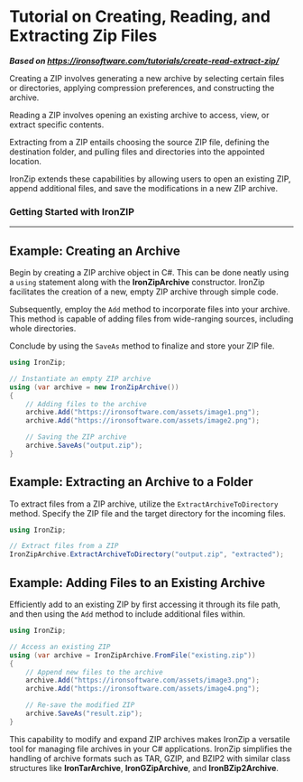 # Tutorial on Creating, Reading, and Extracting Zip Files

***Based on <https://ironsoftware.com/tutorials/create-read-extract-zip/>***


Creating a ZIP involves generating a new archive by selecting certain files or directories, applying compression preferences, and constructing the archive.

Reading a ZIP involves opening an existing archive to access, view, or extract specific contents.

Extracting from a ZIP entails choosing the source ZIP file, defining the destination folder, and pulling files and directories into the appointed location.

IronZip extends these capabilities by allowing users to open an existing ZIP, append additional files, and save the modifications in a new ZIP archive.

<h3>Getting Started with IronZIP</h3>

---

## Example: Creating an Archive

Begin by creating a ZIP archive object in C#. This can be done neatly using a `using` statement along with the **IronZipArchive** constructor. IronZip facilitates the creation of a new, empty ZIP archive through simple code.

Subsequently, employ the `Add` method to incorporate files into your archive. This method is capable of adding files from wide-ranging sources, including whole directories.

Conclude by using the `SaveAs` method to finalize and store your ZIP file.

```cs
using IronZip;

// Instantiate an empty ZIP archive
using (var archive = new IronZipArchive())
{
    // Adding files to the archive
    archive.Add("https://ironsoftware.com/assets/image1.png");
    archive.Add("https://ironsoftware.com/assets/image2.png");

    // Saving the ZIP archive
    archive.SaveAs("output.zip");
}
```

## Example: Extracting an Archive to a Folder

To extract files from a ZIP archive, utilize the `ExtractArchiveToDirectory` method. Specify the ZIP file and the target directory for the incoming files.

```cs
using IronZip;

// Extract files from a ZIP
IronZipArchive.ExtractArchiveToDirectory("output.zip", "extracted");
```

## Example: Adding Files to an Existing Archive

Efficiently add to an existing ZIP by first accessing it through its file path, and then using the `Add` method to include additional files within.

```cs
using IronZip;

// Access an existing ZIP
using (var archive = IronZipArchive.FromFile("existing.zip"))
{
    // Append new files to the archive
    archive.Add("https://ironsoftware.com/assets/image3.png");
    archive.Add("https://ironsoftware.com/assets/image4.png");

    // Re-save the modified ZIP
    archive.SaveAs("result.zip");
}
```

This capability to modify and expand ZIP archives makes IronZip a versatile tool for managing file archives in your C# applications. IronZip simplifies the handling of archive formats such as TAR, GZIP, and BZIP2 with similar class structures like **IronTarArchive**, **IronGZipArchive**, and **IronBZip2Archive**.